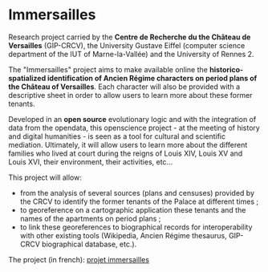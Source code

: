# Immersailles

Research project carried by the **Centre de Recherche du the Château de Versailles** (GIP-CRCV), the University Gustave Eiffel (computer science department of the IUT of Marne-la-Vallée) and the University of Rennes 2.

The "Immersailles" project aims to make available online the **historico-spatialized identification of Ancien Régime characters on period plans of the Château of Versailles**. Each character will also be provided with a descriptive sheet in order to allow users to learn more about these former tenants.

Developed in an **open source** evolutionary logic and with the integration of data from the opendata, this openscience project - at the meeting of history and digital humanities - is seen as a tool for cultural and scientific mediation. Ultimately, it will allow users to learn more about the different families who lived at court during the reigns of Louis XIV, Louis XV and Louis XVI, their environment, their activities, etc...

This project will allow:
-  from the analysis of several sources (plans and censuses) provided by the CRCV to identify the former tenants of the Palace at different times ;
-  to georeference on a cartographic application these tenants and the names of the apartments on period plans ;
-  to link these georeferences to biographical records for interoperability with other existing tools (Wikipedia, Ancien Régime thesaurus, GIP-CRCV biographical database, etc.).


The project (in french): [projet immersailles](http://chateauversailles-recherche.fr/francais/recherche/projets-scientifiques-et-recherche-appliquee/projet-fressin-2019-2022 "Google's Homepage")
